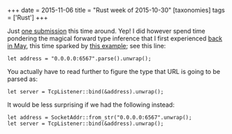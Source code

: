 +++
date = 2015-11-06
title = "Rust week of 2015-10-30"
[taxonomies]
tags = ['Rust']
+++

Just [one submission] this time around. Yep! I did however spend time
pondering the magical forward type inference that I first experienced
[back in May], this time sparked by [this example]; see this line:

    let address = "0.0.0.0:6567".parse().unwrap();

You actually have to read further to figure the type that URL is going
to be parsed as:

    let server = TcpListener::bind(&address).unwrap();

It would be less surprising if we had the following instead:

    let address = SocketAddr::from_str("0.0.0.0:6567".unwrap();
    let server = TcpListener::bind(&address).unwrap();

  [one submission]: https://github.com/rust-lang/rust/pull/29651
  [back in May]: http://tshepang.net/rust-week-of-2015-05-29
  [this example]: https://github.com/carllerche/mio/blob/getting-started/doc/getting-started.md#writing-the-echo-server
